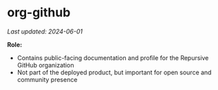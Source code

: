 # org-github

*Last updated: 2024-06-01*

**Role:**
- Contains public-facing documentation and profile for the Repursive GitHub organization
- Not part of the deployed product, but important for open source and community presence 